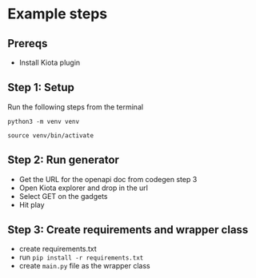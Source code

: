 # Example steps

## Prereqs
* Install Kiota plugin

## Step 1: Setup
Run the following steps from the terminal

```python3 -m venv venv```

```source venv/bin/activate```

## Step 2: Run generator
* Get the URL for the openapi doc from codegen step 3
* Open Kiota explorer and drop in the url
* Select GET on the gadgets
* Hit play


## Step 3: Create requirements and wrapper class
* create requirements.txt
* run `pip install -r requirements.txt`
* create `main.py` file as the wrapper class



